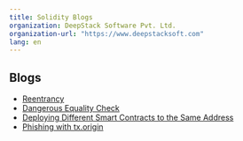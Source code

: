 ```yaml
---
title: Solidity Blogs
organization: DeepStack Software Pvt. Ltd.
organization-url: "https://www.deepstacksoft.com"
lang: en
---
```


## Blogs

- [Reentrancy](Reentrancy.html)
- [Dangerous Equality Check](Dangerous%20Equality%20Check.html)
- [Deploying Different Smart Contracts to the Same Address](Deploying%20smart%20contract%20on%20same%20address.html)
- [Phishing with tx.origin](Phishing%20with%20tx.origin.html)
